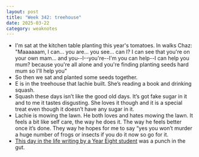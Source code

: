 ```yaml
---
layout: post
title: "Week 342: treehouse"
date: 2025-03-22
category: weaknotes
---
```

* I'm sat at the kitchen table planting this year's tomatoes. In walks Chaz: "Maaaaaam, I can... you are... you see... can I? I can see that you're on your own mam... and you--I--you're--I'm you can help--I can help you mum? because you're all alone and you're finding planting seeds hard mum so I'll help you"
* So then we sat and planted some seeds together.
* E is in the treehouse that lachie built. She’s reading a book and drinking squash.
* Squash these days isn’t like the good old days. It’s got fake sugar in it and to me it tastes disgusting. She loves it though and it is a special treat even though it doesn’t have any sugar in it.
* Lachie is mowing the lawn. He both loves and hates mowing the lawn. It feels a bit like self care, the way he does it. The way he feels better once it’s done. They way he hopes for me to say “yes you won’t murder a huge number of frogs or insects if you do it now so go for it.
* [This day in the life writing by a Year Eight student](https://www.linkedin.com/posts/carlie-goldsmith-994466294_someone-asked-me-at-the-pub-last-week-what-activity-7308450210408517633-IMmb?utm_source=share&utm_medium=member_desktop&rcm=ACoAAATZSr4BA7jwvFpTHxfIoyK6vzrtXeFErbo) was a punch in the gut.
